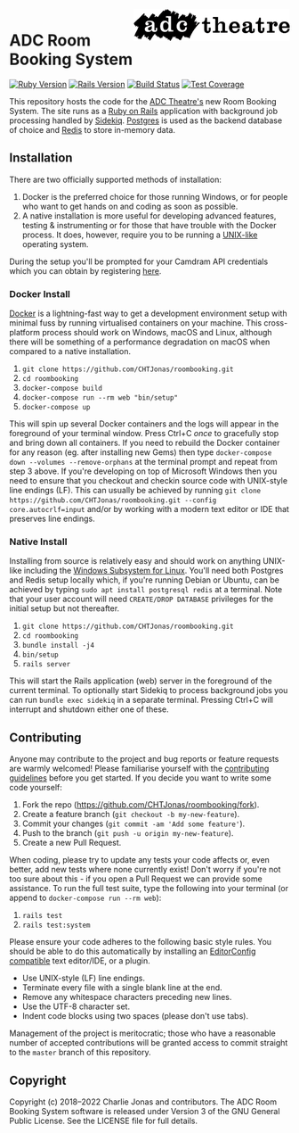<img width="280" align="right" src="https://raw.githubusercontent.com/CHTJonas/roombooking/master/public/logo-long-black.svg?sanitize=true">

# ADC Room Booking System

[![Ruby Version](https://img.shields.io/badge/Ruby-v2.7.3-brightgreen.svg)](https://www.ruby-lang.org/en/)
[![Rails Version](https://img.shields.io/badge/Rails-v6.1.5.1-brightgreen.svg)](http://rubyonrails.org/)
[![Build Status](https://github.com/CHTJonas/roombooking/workflows/CI%20CD/badge.svg)](https://github.com/CHTJonas/roombooking/actions?query=workflow%3A%22CI+CD%22)
[![Test Coverage](https://codecov.io/gh/CHTJonas/roombooking/branch/master/graph/badge.svg)](https://codecov.io/gh/CHTJonas/roombooking)

This repository hosts the code for the [ADC Theatre's](https://www.adctheatre.com) new Room Booking System.
The site runs as a [Ruby on Rails](https://rubyonrails.org/) application with background job processing handled by [Sidekiq](https://sidekiq.org/).
[Postgres](https://www.postgresql.org/) is used as the backend database of choice and [Redis](https://redis.io/) to store in-memory data.

## Installation
There are two officially supported methods of installation:

1. Docker is the preferred choice for those running Windows, or for people who want to get hands on and coding as soon as possible.
2. A native installation is more useful for developing advanced features, testing & instrumenting or for those that have trouble with the Docker process. It does, however, require you to be running a [UNIX-like](https://en.wikipedia.org/wiki/Unix-like) operating system.

During the setup you'll be prompted for your Camdram API credentials which you can obtain by registering [here](https://www.camdram.net/api/apps/new).

### Docker Install
[Docker](https://www.docker.com/get-started) is a lightning-fast way to get a development environment setup with minimal fuss by running virtualised containers on your machine.
This cross-platform process should work on Windows, macOS and Linux, although there will be something of a performance degradation on macOS when compared to a native installation.

1. `git clone https://github.com/CHTJonas/roombooking.git`
2. `cd roombooking`
3. `docker-compose build`
4. `docker-compose run --rm web "bin/setup"`
5. `docker-compose up`

This will spin up several Docker containers and the logs will appear in the foreground of your terminal window.
Press Ctrl+C *once* to gracefully stop and bring down all containers.
If you need to rebuild the Docker container for any reason (eg. after installing new Gems) then type `docker-compose down --volumes --remove-orphans` at the terminal prompt and repeat from step 3 above.
If you're developing on top of Microsoft Windows then you need to ensure that you checkout and checkin source code with UNIX-style line endings (LF).
This can usually be achieved by running `git clone https://github.com/CHTJonas/roombooking.git --config core.autocrlf=input` and/or by working with a modern text editor or IDE that preserves line endings.

### Native Install
Installing from source is relatively easy and should work on anything UNIX-like including the [Windows Subsystem for Linux](https://docs.microsoft.com/en-us/windows/wsl/install-win10).
You'll need both Postgres and Redis setup locally which, if you're running Debian or Ubuntu, can be achieved by typing `sudo apt install postgresql redis` at a terminal.
Note that your user account will need `CREATE/DROP DATABASE` privileges for the initial setup but not thereafter.

1. `git clone https://github.com/CHTJonas/roombooking.git`
2. `cd roombooking`
3. `bundle install -j4`
4. `bin/setup`
5. `rails server`

This will start the Rails application (web) server in the foreground of the current terminal.
To optionally start Sidekiq to process background jobs you can run `bundle exec sidekiq` in a separate terminal.
Pressing Ctrl+C will interrupt and shutdown either one of these.

## Contributing
Anyone may contribute to the project and bug reports or feature requests are warmly welcomed!
Please familiarise yourself with the [contributing guidelines](https://github.com/CHTJonas/roombooking/blob/master/CONTRIBUTING.md) before you get started.
If you decide you want to write some code yourself:

1. Fork the repo (https://github.com/CHTJonas/roombooking/fork).
2. Create a feature branch (`git checkout -b my-new-feature`).
3. Commit your changes (`git commit -am 'Add some feature'`).
4. Push to the branch (`git push -u origin my-new-feature`).
5. Create a new Pull Request.

When coding, please try to update any tests your code affects or, even better, add new tests where none currently exist!
Don't worry if you're not too sure about this - if you open a Pull Request we can provide some assistance.
To run the full test suite, type the following into your terminal (or append to `docker-compose run --rm web`):

1. `rails test`
2. `rails test:system`

Please ensure your code adheres to the following basic style rules.
You should be able to do this automatically by installing an [EditorConfig compatible](https://editorconfig.org/#download) text editor/IDE, or a plugin.

* Use UNIX-style (LF) line endings.
* Terminate every file with a single blank line at the end.
* Remove any whitespace characters preceding new lines.
* Use the UTF-8 character set.
* Indent code blocks using two spaces (please don't use tabs).

Management of the project is meritocratic; those who have a reasonable number of accepted contributions will be granted access to commit straight to the `master` branch of this repository.

## Copyright
Copyright (c) 2018–2022 Charlie Jonas and contributors.
The ADC Room Booking System software is released under Version 3 of the GNU General Public License.
See the LICENSE file for full details.
